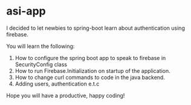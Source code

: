 # asi-app
I decided to let newbies to spring-boot learn about authentication using firebase.

You will learn the following:

1. How to configure the spring boot app to speak to firebase in SecurityConfig class
2. How to run Firebase.Initialization on startup of the application.
3. How to change curl commands to code in the java backend.
4. Adding users, authentication e.t.c

Hope you will have a productive, happy coding!
